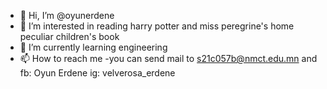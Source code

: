 - 👋 Hi, I’m @oyunerdene
- 👀 I’m interested in reading harry potter and miss peregrine's home peculiar children's book
- 🌱 I’m currently learning engineering
- 📫 How to reach me 
-you can send mail to s21c057b@nmct.edu.mn and fb: Oyun Erdene ig: velverosa_erdene
